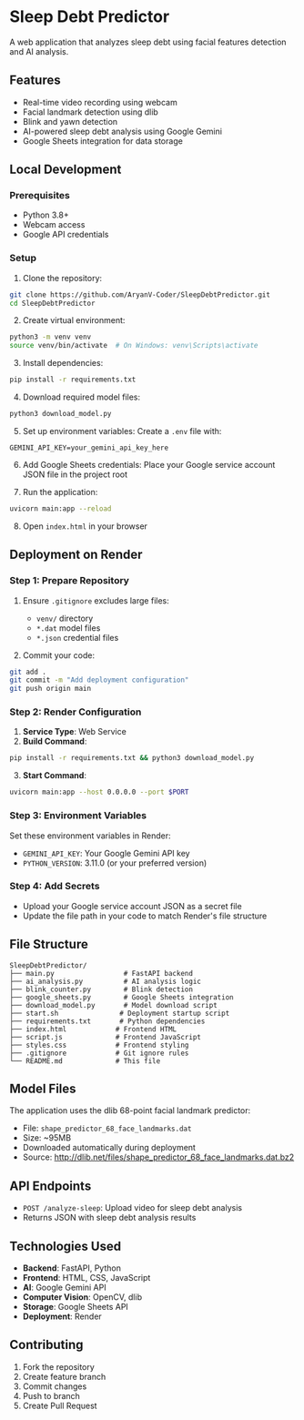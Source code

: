 # Sleep Debt Predictor

A web application that analyzes sleep debt using facial features detection and AI analysis.

## Features

- Real-time video recording using webcam
- Facial landmark detection using dlib
- Blink and yawn detection
- AI-powered sleep debt analysis using Google Gemini
- Google Sheets integration for data storage

## Local Development

### Prerequisites

- Python 3.8+
- Webcam access
- Google API credentials

### Setup

1. Clone the repository:
```bash
git clone https://github.com/AryanV-Coder/SleepDebtPredictor.git
cd SleepDebtPredictor
```

2. Create virtual environment:
```bash
python3 -m venv venv
source venv/bin/activate  # On Windows: venv\Scripts\activate
```

3. Install dependencies:
```bash
pip install -r requirements.txt
```

4. Download required model files:
```bash
python3 download_model.py
```

5. Set up environment variables:
Create a `.env` file with:
```
GEMINI_API_KEY=your_gemini_api_key_here
```

6. Add Google Sheets credentials:
Place your Google service account JSON file in the project root

7. Run the application:
```bash
uvicorn main:app --reload
```

8. Open `index.html` in your browser

## Deployment on Render

### Step 1: Prepare Repository

1. Ensure `.gitignore` excludes large files:
   - `venv/` directory
   - `*.dat` model files
   - `*.json` credential files

2. Commit your code:
```bash
git add .
git commit -m "Add deployment configuration"
git push origin main
```

### Step 2: Render Configuration

1. **Service Type**: Web Service
2. **Build Command**: 
```bash
pip install -r requirements.txt && python3 download_model.py
```
3. **Start Command**:
```bash
uvicorn main:app --host 0.0.0.0 --port $PORT
```

### Step 3: Environment Variables

Set these environment variables in Render:

- `GEMINI_API_KEY`: Your Google Gemini API key
- `PYTHON_VERSION`: 3.11.0 (or your preferred version)

### Step 4: Add Secrets

- Upload your Google service account JSON as a secret file
- Update the file path in your code to match Render's file structure

## File Structure

```
SleepDebtPredictor/
├── main.py                 # FastAPI backend
├── ai_analysis.py          # AI analysis logic
├── blink_counter.py        # Blink detection
├── google_sheets.py        # Google Sheets integration
├── download_model.py       # Model download script
├── start.sh               # Deployment startup script
├── requirements.txt       # Python dependencies
├── index.html            # Frontend HTML
├── script.js             # Frontend JavaScript
├── styles.css            # Frontend styling
├── .gitignore            # Git ignore rules
└── README.md             # This file
```

## Model Files

The application uses the dlib 68-point facial landmark predictor:
- File: `shape_predictor_68_face_landmarks.dat`
- Size: ~95MB
- Downloaded automatically during deployment
- Source: http://dlib.net/files/shape_predictor_68_face_landmarks.dat.bz2

## API Endpoints

- `POST /analyze-sleep`: Upload video for sleep debt analysis
- Returns JSON with sleep debt analysis results

## Technologies Used

- **Backend**: FastAPI, Python
- **Frontend**: HTML, CSS, JavaScript
- **AI**: Google Gemini API
- **Computer Vision**: OpenCV, dlib
- **Storage**: Google Sheets API
- **Deployment**: Render

## Contributing

1. Fork the repository
2. Create feature branch
3. Commit changes
4. Push to branch
5. Create Pull Request
